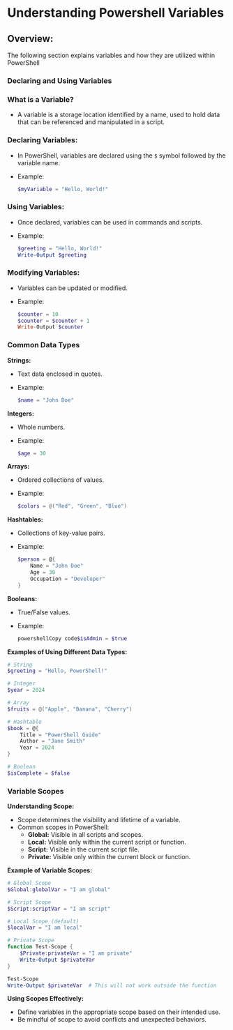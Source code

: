 # Understanding Powershell Variables

## **Overview:**

The following section explains variables and how they are utilized within PowerShell

### **Declaring and Using Variables**

### **What is a Variable?**

* A variable is a storage location identified by a name, used to hold data that can be referenced and manipulated in a script.

### **Declaring Variables:**

* In PowerShell, variables are declared using the `$` symbol followed by the variable name.
*   Example:

    ```powershell
    $myVariable = "Hello, World!"
    ```

### **Using Variables:**

* Once declared, variables can be used in commands and scripts.
*   Example:

    ```powershell
    $greeting = "Hello, World!"
    Write-Output $greeting
    ```

### **Modifying Variables:**

* Variables can be updated or modified.
*   Example:

    ```powershell
    $counter = 10
    $counter = $counter + 1
    Write-Output $counter
    ```

### **Common Data Types**

**Strings:**

* Text data enclosed in quotes.
*   Example:

    ```powershell
    $name = "John Doe"
    ```

**Integers:**

* Whole numbers.
*   Example:

    ```powershell
    $age = 30
    ```

**Arrays:**

* Ordered collections of values.
*   Example:

    ```powershell
    $colors = @("Red", "Green", "Blue")
    ```

**Hashtables:**

* Collections of key-value pairs.
*   Example:

    ```powershell
    $person = @{
        Name = "John Doe"
        Age = 30
        Occupation = "Developer"
    }
    ```

**Booleans:**

* True/False values.
*   Example:

    ```powershell
    powershellCopy code$isAdmin = $true
    ```

**Examples of Using Different Data Types:**

```powershell
# String
$greeting = "Hello, PowerShell!"

# Integer
$year = 2024

# Array
$fruits = @("Apple", "Banana", "Cherry")

# Hashtable
$book = @{
    Title = "PowerShell Guide"
    Author = "Jane Smith"
    Year = 2024
}

# Boolean
$isComplete = $false
```

### **Variable Scopes**

**Understanding Scope:**

* Scope determines the visibility and lifetime of a variable.
* Common scopes in PowerShell:
  * **Global:** Visible in all scripts and scopes.
  * **Local:** Visible only within the current script or function.
  * **Script:** Visible in the current script file.
  * **Private:** Visible only within the current block or function.

**Example of Variable Scopes:**

```powershell
# Global Scope
$Global:globalVar = "I am global"

# Script Scope
$Script:scriptVar = "I am script"

# Local Scope (default)
$localVar = "I am local"

# Private Scope
function Test-Scope {
    $Private:privateVar = "I am private"
    Write-Output $privateVar
}

Test-Scope
Write-Output $privateVar  # This will not work outside the function
```

**Using Scopes Effectively:**

* Define variables in the appropriate scope based on their intended use.
* Be mindful of scope to avoid conflicts and unexpected behaviors.
